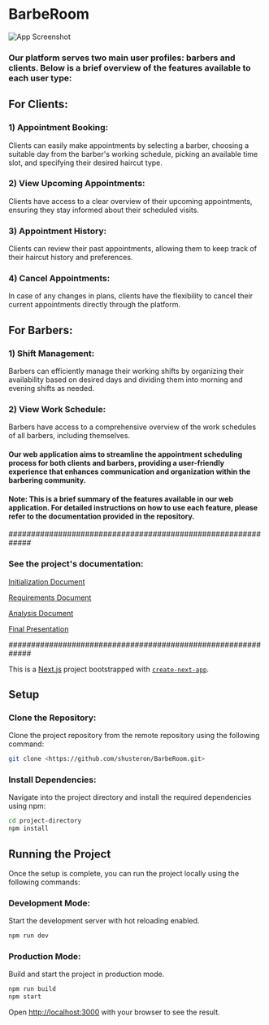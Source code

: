 # BarbeRoom

![App Screenshot](https://i.imagesup.co/images2/491fe817b2924244b05524afcfd9e69843b6b8ff.png)

### Our platform serves two main user profiles: barbers and clients. Below is a brief overview of the features available to each user type:

## For Clients:

### 1) Appointment Booking:

Clients can easily make appointments by selecting a barber, choosing a suitable day from the barber's working schedule, picking an available time slot, and specifying their desired haircut type.

### 2) View Upcoming Appointments:

Clients have access to a clear overview of their upcoming appointments, ensuring they stay informed about their scheduled visits.

### 3) Appointment History:

Clients can review their past appointments, allowing them to keep track of their haircut history and preferences.

### 4) Cancel Appointments:

In case of any changes in plans, clients have the flexibility to cancel their current appointments directly through the platform.

## For Barbers:

### 1) Shift Management:

Barbers can efficiently manage their working shifts by organizing their availability based on desired days and dividing them into morning and evening shifts as needed.

### 2) View Work Schedule:

Barbers have access to a comprehensive overview of the work schedules of all barbers, including themselves.

#### Our web application aims to streamline the appointment scheduling process for both clients and barbers, providing a user-friendly experience that enhances communication and organization within the barbering community.

#### Note: This is a brief summary of the features available in our web application. For detailed instructions on how to use each feature, please refer to the documentation provided in the repository.

#############################################################

### See the project's documentation:

[Initialization Document](https://github.com/shusteron/BarbeRoom/blob/main/Documents/Initialization.pdf)

[Requirements Document](https://github.com/shusteron/BarbeRoom/blob/main/Documents/Requirements.pdf)

[Analysis Document](https://github.com/shusteron/BarbeRoom/blob/main/Documents/Analysis.pdf)

[Final Presentation](https://github.com/shusteron/BarbeRoom/blob/main/Documents/Final%20Presentation.pptx)

#############################################################

This is a [Next.js](https://nextjs.org/) project bootstrapped with [`create-next-app`](https://github.com/vercel/next.js/tree/canary/packages/create-next-app).

## Setup

### Clone the Repository:

Clone the project repository from the remote repository using the following command:

```bash
git clone <https://github.com/shusteron/BarbeRoom.git>
```

### Install Dependencies:

Navigate into the project directory and install the required dependencies using npm:

```bash
cd project-directory
npm install
```

## Running the Project

Once the setup is complete, you can run the project locally using the following commands:

### Development Mode:

Start the development server with hot reloading enabled.

```bash
npm run dev
```

### Production Mode:

Build and start the project in production mode.

```bash
npm run build
npm start
```

Open [http://localhost:3000](http://localhost:3000) with your browser to see the result.

